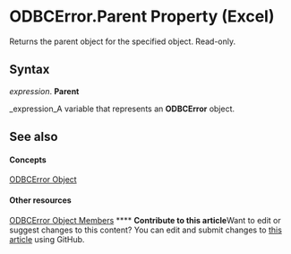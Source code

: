 
# ODBCError.Parent Property (Excel)

Returns the parent object for the specified object. Read-only.


## Syntax

 _expression_. **Parent**

 _expression_A variable that represents an  **ODBCError** object.


## See also


#### Concepts


 [ODBCError Object](a256d466-7fa1-4b0f-fe01-c2640743e7e9.md)
#### Other resources


 [ODBCError Object Members](d2dc90a0-5f7e-1e2e-6fdf-307b3ed42fec.md)
****   **Contribute to this article**Want to edit or suggest changes to this content? You can edit and submit changes to  [this article](https://github.com/jhershey00/VBA_Excel_Test/OpenXMLCon/articles/9796e5dc-560f-63c9-7b54-8460ffed9299.md) using GitHub.

